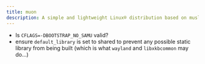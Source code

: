 ```yaml
---
title: muon
description: A simple and lightweight Linux® distribution based on musl libc and toybox
---
```


- Is `CFLAGS=-DBOOTSTRAP_NO_SAMU` valid?
- ensure `default_library` is set to shared to prevent any possible static library from being built (which is what `wayland` and `libxkbcommon` may do...)
